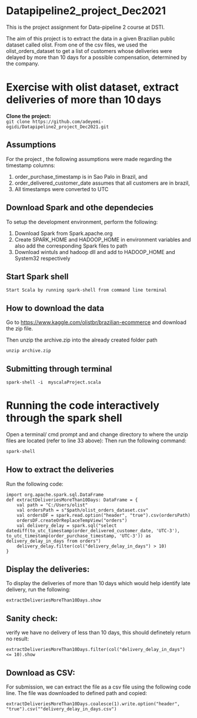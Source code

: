 # Datapipeline2_project_Dec2021
This is the project assignment for Data-pipeline 2 course at DSTI.

The aim of this project is to extract the data in a given Brazilian public dataset called olist. From one of the csv files, we used the olist_orders_dataset to get a list of customers whose deliveries were delayed by more than 10 days for a possible compensation, determined by the company.


# Exercise with olist dataset, extract deliveries of more than 10 days

**Clone the project:**  
```git clone https://github.com/adeyemi-ogidi/Datapipeline2_project_Dec2021.git```


## Assumptions
For the project , the following assumptions were made regarding the timestamp columns:
1. order_purchase_timestamp is in Sao Palo in Brazil, and 
2. order_delivered_customer_date assumes that all customers are in brazil, 
3. All timestamps were converted to UTC


## Download Spark and othe dependecies
To setup the development environment, perform the following:
1. Download Spark from Spark.apache.org 
2. Create SPARK_HOME and HADOOP_HOME in environment variables and also add the corresponding Spark files to path
3. Download wintuls and hadoop dll and add to HADOOP_HOME and System32 respectively


## Start Spark shell
```Start Scala by running spark-shell from command line terminal```


## How to download the data

Go to https://www.kaggle.com/olistbr/brazilian-ecommerce and download the zip file. 

Then unzip the archive.zip into the already created folder path
```
unzip archive.zip
```

## Submitting through terminal
```
spark-shell -i  myscalaProject.scala
```


# Running the code interactively through the spark shell
Open a terminal/ cmd prompt and and change directory to where the unzip files are located (refer to line 33 above):
Then run the following command:

```bash
spark-shell
```
## How to extract the deliveries 

Run the following code: 

```
import org.apache.spark.sql.DataFrame
def extractDeliveriesMoreThan10Days: DataFrame = {
    val path = "C:/Users/olist"
    val ordersPath = s"$path/olist_orders_dataset.csv"
    val ordersDF = spark.read.option("header", "true").csv(ordersPath)
    ordersDF.createOrReplaceTempView("orders")
    val delivery_delay = spark.sql("select datediff(to_utc_timestamp(order_delivered_customer_date, 'UTC-3'), to_utc_timestamp(order_purchase_timestamp, 'UTC-3')) as delivery_delay_in_days from orders")
	delivery_delay.filter(col("delivery_delay_in_days") > 10)
}

```

## Display the deliveries: 

To display the deliveries of more than 10 days which would help identify late delivery, run the following:
```
extractDeliveriesMoreThan10Days.show
```



## Sanity check:
verify we have no delivery of less than 10 days, this should definetely return no result:
```
extractDeliveriesMoreThan10Days.filter(col("delivery_delay_in_days") <= 10).show
```

## Download as CSV: 
For submission, we can extract the file as a csv file using the following code line. The file was downloaded to defined path and copied:
```
extractDeliveriesMoreThan10Days.coalesce(1).write.option("header", "true").csv(""delivery_delay_in_days.csv")
```

